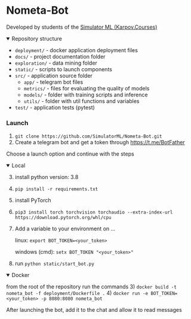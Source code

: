 # Nometa-Bot
Developed by students of the [Simulator ML (Karpov.Courses)](https://karpov.courses/simulator-ml)

<details open>
<summary>Repository structure</summary>

* `deployment/` - docker application deployment files
* `docs/` - project documentation folder
* `exploration/` - data mining folder
* `static/` - scripts to launch components
* `src/` - application source folder
     * `app/` - telegram bot files
     * `metrics/` - files for evaluating the quality of models
     * `models/` - folder with training scripts and inference
     * `utils/` - folder with util functions and variables
* `test/` - application tests (pytest)

</details>

### Launch

1) `git clone https://github.com/SimulatorML/Nometa-Bot.git`
2) Create a telegram bot and get a token through https://t.me/BotFather

Choose a launch option and continue with the steps
<details open>
<summary>Local</summary>

3) install python version: 3.8
4) ```pip install -r requirements.txt```
5) install PyTorch
6) `pip3 install torch torchvision torchaudio --extra-index-url https://download.pytorch.org/whl/cpu`

7) Add a variable to your environment on ...

    linux: `export BOT_TOKEN=<your_token>`

    windows (cmd): `setx BOT_TOKEN "<your_token>"`

8) run `python static/start_bot.py`

</details>

<details open>
<summary>Docker</summary>

from the root of the repository run the commands
3) `docker build -t nometa_bot -f deployment/Dockerfile .`
4) `docker run -e BOT_TOKEN=<your_token> -p 8080:8080 nometa_bot`
</details>

After launching the bot, add it to the chat and allow it to read messages
